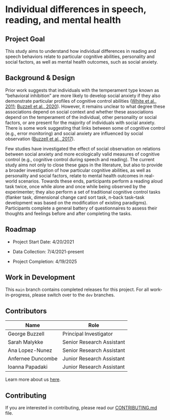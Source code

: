 # Individual differences in speech, reading, and mental health


## Project Goal
This study aims to understand how individual differences in reading and speech behaviors relate to particular cognitive abilities, personality and social factors, as well as mental health outcomes, such as social anxiety.


## Background & Design
Prior work suggests that individuals with the temperament type known as “behavioral inhibition” are more likely to develop social anxiety if they also demonstrate particular profiles of cognitive control abilities ([White et al., 2011](http://dx.doi.org/10.1007/s10802-011-9490-x); [Buzzell et al., 2020](http://dx.doi.org/10.1016/B978-0-12-814411-4.00024-X)). However, it remains unclear to what degree these associations depend on social context and whether these associations depend on the temperament of the individual, other personality or social factors, or are present for the majority of individuals with social anxiety. There is some work suggesting that links between some of cognitive control (e.g., error monitoring) and social anxiety are influenced by social observation ([Buzzell et al., 2017](https://doi.org/10.1016/j.jaac.2017.10.007)).

Few studies have investigated the effect of social observation on relations between social anxiety and more ecologically valid measures of cognitive control (e.g., cognitive control during speech and reading). The current study aims not only to close these gaps in the literature, but also to provide a broader investigation of how particular cognitive abilities, as well as personality and social factors, relate to mental health outcomes in real-world scenarios. Towards these ends, participants perform a reading aloud task twice, once while alone and once while being observed by the experimenter; they also perform a set of traditional cognitive control tasks (flanker task, dimensional change card sort task, n-back task–task development was based on the modification of existing paradigms). Participants complete a general battery of questionnaires to assess their thoughts and feelings before and after completing the tasks. 


## Roadmap
- Project Start Date: 4/20/2021

- Data Collection: 7/4/2021-present

- Project Completion: 4/19/2025


## Work in Development
This `main` branch contains completed releases for this project. For all work-in-progress, please switch over to the `dev` branches.


## Contributors
| Name | Role |
| ---  | ---  |
| George Buzzell | Principal Investigator |
| Sarah Malykke | Senior Research Assistant |
| Ana Lopez-Nunez | Senior Research Assistant |
| Anfernee Duncombe | Junior Research Assistant |
| Ioanna Papadaki | Junior Research Assistant |

Learn more about us [here](https://www.ndclab.com/people).


## Contributing
If you are interested in contributing, please read our [CONTRIBUTING.md](CONTRIBUTING.md) file.

